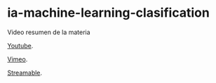 # ia-machine-learning-clasification

Video resumen de la materia

[Youtube](https://youtu.be/Ry0OlwWPin4).

[Vimeo](https://vimeo.com/656701598).

[Streamable](https://streamable.com/yhisf5).
